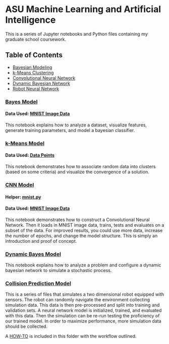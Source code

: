 # ASU Machine Learning and Artificial Intelligence

This is a series of Jupyter notebooks and Python files containing my graduate school coursework.

## Table of Contents
- [Bayesian Modeling](#bayes-model)
- [k-Means Clustering](#k-means-model)
- [Convolutional Neural Network](#cnn-model)
- [Dynamic Bayesian Network](#dynamic-bayes-model)
- [Robot Neural Network](#collision-prediction-model)

### [Bayes Model](https://github.com/joshua-robison/ASU-Certificate/blob/master/Notebooks/bayes_model.ipynb)
#### Data Used: [MNIST Image Data](https://github.com/joshua-robison/ASU-Certificate/blob/master/Datasets/bayes_data)
This notebook explains how to analyze a dataset, visualize features, generate training parameters, and model a bayesian classifier.

### [k-Means Model](https://github.com/joshua-robison/ASU-Certificate/blob/master/Notebooks/clustering_model.ipynb)
#### Data Used: [Data Points](https://github.com/joshua-robison/ASU-Certificate/blob/master/Datasets/)
This notebook demonstrates how to associate random data into clusters (based on some criteria) and visualize the convergence of a solution.

### [CNN Model](https://github.com/joshua-robison/ASU-Certificate/blob/master/Notebooks/cnn_model.ipynb)
#### Helper: [mnist.py](https://github.com/joshua-robison/ASU-Certificate/blob/master/Notebooks/mnist.py)
#### Data Used: [MNIST Image Data](https://github.com/joshua-robison/ASU-Certificate/blob/master/Datasets/cnn_data)
This notebook demonstrates how to construct a Convolutional Neural Network. Then it loads in MNIST image data, trains, tests and evaluates
on a subset of the data. For improved results, you could use more data, increase the number of epochs, and change the model structure.
This is simply an introduction and proof of concept.

### [Dynamic Bayes Model](https://github.com/joshua-robison/ASU-Certificate/blob/master/Notebooks/dynamic_bayes_network.ipynb)
This notebook explains how to analyze a problem and configure a dynamic bayesian network to simulate a stochastic process.

### [Collision Prediction Model](https://github.com/joshua-robison/ASU-Certificate/blob/master/Notebooks/RobotModel/)
This is a series of files that simulates a two dimensional robot equipped with sensors. The robot can randomly navigate the environment
collecting simulation data. This data is then pre-processed and split into training and validation sets. A neural network
model is initialized, trained, and evaluated with this data. Then the simulation can be re-run testing the proficiency of
our trained model. In order to maximize performance, more simulation data should be collected.

A [HOW-TO](https://github.com/joshua-robison/ASU-Certificate/blob/master/Notebooks/RobotModel/HOWTO.txt) is included in this folder with the workflow outlined.

